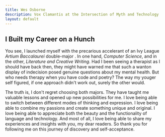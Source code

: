 ```yaml
---
title: Wes Osborne
description: Vox Clamantis at the Intersection of Myth and Technology 
layout: default
---
```


## I Built my Career on a Hunch 
You see, I launched myself with the precarious accelerant of an Ivy League *Artium Baccalaurei* double-major . In one hand, *Computer Science*, and in the other, *Literature and Creative Writing*. Had I been seeing a therapist as I should have back then, they might have warned me that such a wanton display of indecision posed genuine questions about my mental health. But who needs therapy when you have code and poetry? The way my youger self figured, if one approach didn't work out, surely the other would.

The truth is, I don't regret choosing both majors. They have taught me valuable lessons and opened up new possibilities for me. I love being able to switch between different modes of thinking and expression. I love being able to combine my passions and create something unique and original. I love being able to appreciate both the beauty and the functionality of language and technology. And most of all, I love being able to share my experiences and insights with you, my dear readers. So thank you for following me on this journey of discovery and self-acceptance. 




